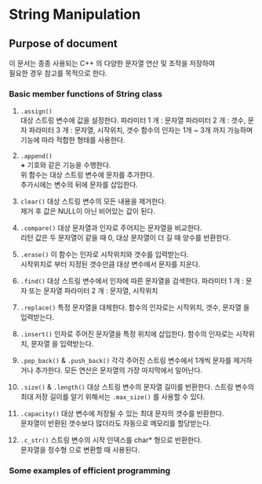 # String Manipulation  

## Purpose of document  
이 문서는 종종 사용되는 C++ 의 다양한 문자열 연산 및 조작을 저장하여  
필요한 경우 참고를 목적으로 한다.

### Basic member functions of String class
1. `.assign()`  
대상 스트링 변수에 값을 설정한다.
파라미터 1 개 : 문자열
파라미터 2 개 : 갯수, 문자
파라미터 3 개 : 문자열, 시작위치, 갯수
함수의 인자는 1개 ~ 3개 까지 가능하며 기능에 따라 적합한 형태를 사용한다.  

2. `.append()`  
**+** 기호와 같은 기능을 수행한다.  
위 함수는 대상 스트링 변수에 문자를 추가한다.  
추가시에는 변수의 뒤에 문자를 삽입한다.  

3. `clear()`
대상 스트링 변수의 모든 내용을 제거한다.  
제거 후 값은 NULL이 아닌 비어있는 값이 된다.  

4. `.compare()`
대상 문자열과 인자로 주어지는 문자열을 비교한다.  
리턴 값은 두 문자열이 같을 때 0, 대상 문자열이 더 길 때 양수를 반환한다.  

5. `.erase()`
이 함수는 인자로 시작위치와 갯수를 입력받는다.  
시작위치로 부터 지정된 갯수만큼 대상 변수에서 문자를 지운다.  

6. `.find()`
대상 스트링 변수에서 인자에 따른 문자열을 검색한다.
파라미터 1 개 : 문자 또는 문자열
파라미터 2 개 : 문자열, 시작위치

7. `.replace()`
특정 문자열을 대체한다. 
함수의 인자로는 시작위치, 갯수, 문자열 을 입력받는다. 

8. `.insert()`
인자로 주어진 문자열을 특정 위치에 삽입한다. 
함수의 인자로는 시작위치, 문자열 을 입력받는다. 

9. `.pop_back()` & `.push_back()`
각각 주어진 스트링 변수에서 1개씩 문자를 제거하거나 추가한다. 
모든 연산은 문자열의 가장 마지막에서 일어난다. 

10. `.size()` & `.length()`
대상 스트링 변수의 문자열 길이를 반환한다. 
스트링 변수의 최대 저장 길이를 알기 위해서는 `.max_size()` 를 사용할 수 있다. 

11. `.capacity()`
대상 변수에 저장될 수 있는 최대 문자의 갯수를 반환한다.  
문자열이 반환된 갯수보다 많더라도 자동으로 메모리를 할당받는다.  

12. `.c_str()`
스트링 변수의 시작 인덱스를 char* 형으로 반환한다.  
문자열을 정수형 으로 변환할 때 사용된다. 

### Some examples of efficient programming